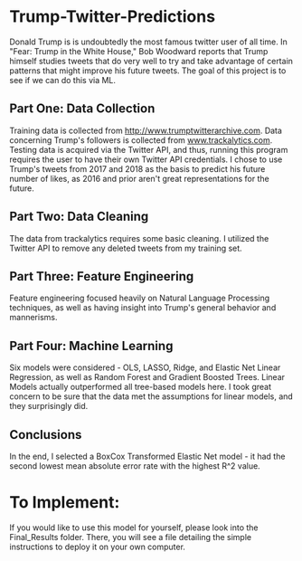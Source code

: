 # Trump-Twitter-Predictions

Donald Trump is is undoubtedly the most famous twitter user of all time. In "Fear: Trump in the White House," Bob Woodward reports that Trump himself studies tweets that do very well to try and take advantage of certain patterns that might improve his future tweets. The goal of this project is to see if we can do this via ML. 

## Part One: Data Collection 

Training data is collected from http://www.trumptwitterarchive.com. Data concerning Trump's followers is collected from www.trackalytics.com. Testing data is acquired via the Twitter API, and thus, running this program requires the user to have their own Twitter API credentials. I chose to use Trump's tweets from 2017 and 2018 as the basis to predict his future number of likes, as 2016 and prior aren't great representations for the future. 

## Part Two: Data Cleaning
The data from trackalytics requires some basic cleaning. I utilized the Twitter API to remove any deleted tweets from my training set. 

## Part Three: Feature Engineering
Feature engineering focused heavily on Natural Language Processing techniques, as well as having insight into Trump's general behavior and mannerisms. 

## Part Four: Machine Learning
Six models were considered - OLS, LASSO, Ridge, and Elastic Net Linear Regression, as well as Random Forest and Gradient Boosted Trees. Linear Models actually outperformed all tree-based models here. I took great concern to be sure that the data met the assumptions for linear models, and they surprisingly did. 

## Conclusions
In the end, I selected a BoxCox Transformed Elastic Net model - it had the second lowest mean absolute error rate with the highest R^2 value. 

# To Implement: 
If you would like to use this model for yourself, please look into the Final_Results folder. There, you will see a file detailing the simple instructions to deploy it on your own computer. 


